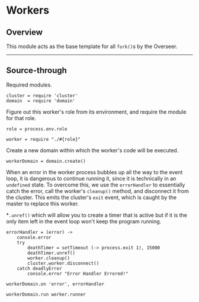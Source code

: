 Workers
=======

Overview
--------

This module acts as the base template for all `fork()`s by the Overseer.

***

Source-through
--------------

Required modules.

    cluster = require 'cluster'
    domain  = require 'domain'

Figure out this worker's role from its environment, and require the module for
that role.

    role = process.env.role

    worker = require "./#{role}"

Create a new domain within which the worker's code will be executed.

    workerDomain = domain.create()

When an error in the worker process bubbles up all the way to the event loop,
it is dangerous to continue running it, since it is technically in an
`undefined` state. To overcome this, we use the `errorHandler` to essentially
catch the error, call the worker's `cleanup()` method, and disconnect it from
the cluster. This emits the cluster's `exit` event, which is caught by the
master to replace this worker.

*`.unref()` which will allow you to create a timer that is active but if it is
the only item left in the event loop won't keep the program running.

    errorHandler = (error) ->
        console.error 
        try
            deathTimer = setTimeout (-> process.exit 1), 15000
            deathTimer.unref()
            worker.cleanup()
            cluster.worker.disconnect()
        catch deadlyError
            console.error "Error Handler Errored!"

    workerDomain.on 'error', errorHandler

    workerDomain.run worker.runner